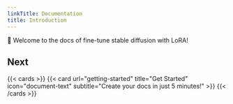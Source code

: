 ```yaml
---
linkTitle: Documentation
title: Introduction
---
```


👋 Welcome to the docs of fine-tune stable diffusion with LoRA!

<!--more-->


## Next

{{< cards >}}
  {{< card url="getting-started" title="Get Started" icon="document-text" subtitle="Create your docs in just 5 minutes!" >}}
{{< /cards >}}

